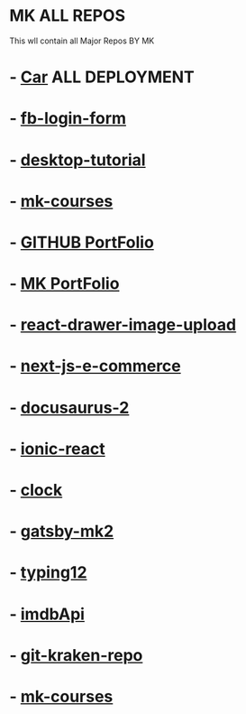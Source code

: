 # MK ALL REPOS
 This wll contain all Major Repos BY MK
 
# - [Car](https://github.com/mk-knight23/mk3) ALL DEPLOYMENT

# - [fb-login-form](https://github.com/mk-knight23/fb-login-form)

# - [desktop-tutorial](https://github.com/mk-knight23/desktop-tutorial)

# - [mk-courses](https://github.com/mk-knight23/mk-courses)

# - [GITHUB PortFolio](https://github.com/mk-knight23/mk-knight23)

# - [MK PortFolio](https://github.com/mk-knight23/mk-portfolio)

# - [react-drawer-image-upload](https://github.com/mk-knight23/react-drawer-image-upload)

# - [next-js-e-commerce](https://github.com/mk-knight23/next-js-e-commerce)

# - [docusaurus-2](https://github.com/mk-knight23/docusaurus-2)

# - [ionic-react](https://github.com/mk-knight23/ionic-react)

# - [clock](https://github.com/mk-knight23/clock)

# - [gatsby-mk2](https://github.com/mk-knight23/gatsby-mk2)

# - [typing12](https://github.com/mk-knight23/typing12)

# - [imdbApi](https://github.com/mk-knight23/imdbApi)

# - [git-kraken-repo](https://github.com/mk-knight23/git-kraken-repo)

# - [mk-courses](https://github.com/mk-knight23/mk-courses)
